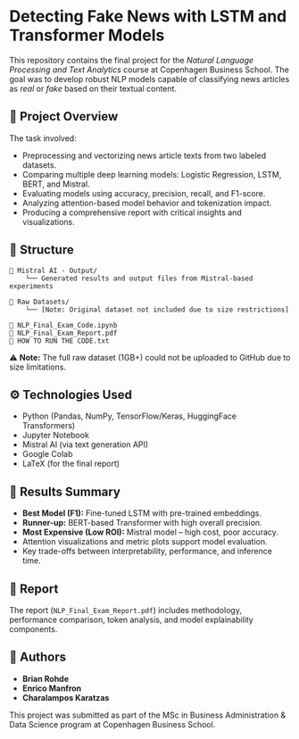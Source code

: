 # Detecting Fake News with LSTM and Transformer Models

This repository contains the final project for the *Natural Language Processing and Text Analytics* course at Copenhagen Business School. The goal was to develop robust NLP models capable of classifying news articles as *real* or *fake* based on their textual content.

## 🧠 Project Overview

The task involved:
- Preprocessing and vectorizing news article texts from two labeled datasets.
- Comparing multiple deep learning models: Logistic Regression, LSTM, BERT, and Mistral.
- Evaluating models using accuracy, precision, recall, and F1-score.
- Analyzing attention-based model behavior and tokenization impact.
- Producing a comprehensive report with critical insights and visualizations.

## 📂 Structure
```
📁 Mistral AI - Output/  
    └── Generated results and output files from Mistral-based experiments

📁 Raw Datasets/  
    └── [Note: Original dataset not included due to size restrictions]

📄 NLP_Final_Exam_Code.ipynb  
📄 NLP_Final_Exam_Report.pdf  
📄 HOW TO RUN THE CODE.txt
```

⚠️ **Note:** The full raw dataset (1GB+) could not be uploaded to GitHub due to size limitations.

## ⚙️ Technologies Used

- Python (Pandas, NumPy, TensorFlow/Keras, HuggingFace Transformers)
- Jupyter Notebook
- Mistral AI (via text generation API)
- Google Colab
- LaTeX (for the final report)

## 🏁 Results Summary

- **Best Model (F1):** Fine-tuned LSTM with pre-trained embeddings.
- **Runner-up:** BERT-based Transformer with high overall precision.
- **Most Expensive (Low ROI):** Mistral model – high cost, poor accuracy.
- Attention visualizations and metric plots support model evaluation.
- Key trade-offs between interpretability, performance, and inference time.

## 📑 Report

The report (`NLP_Final_Exam_Report.pdf`) includes methodology, performance comparison, token analysis, and model explainability components.

## 👥 Authors

- **Brian Rohde**  
- **Enrico Manfron**
- **Charalampos Karatzas**

This project was submitted as part of the MSc in Business Administration & Data Science program at Copenhagen Business School.

